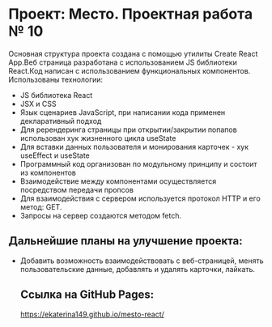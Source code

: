 # Проект: Место. Проектная работа № 10

Основная структура проекта создана с помощью утилиты Create React App.Веб страница
разработана с использованием JS библиотеки React.Код написан с использованием
функциональных компонентов. Использованы технологии:

- JS библиотека React
- JSX и CSS
- Язык сценариев JavaScript, при написании кода применен декларативный подход
- Для ререндеринга страницы при открытии/закрытии попапов использован хук жизненного цикла useState
- Для вставки данных пользователя и монирования карточек - хук useEffect и useState
- Программный код организован по модульному принципу и состоит из компонентов
- Взаимодействие между компонентами осуществляется посредством передачи пропсов
- Для взаимодействия с сервером используется протокол HTTP и его метод: GET.
- Запросы на сервер создаются методом fetch.

## Дальнейшие планы на улучшение проекта:

- Добавить возможность взаимодействовать с веб-страницей, менять пользовательские данные, добавлять и удалять карточки, лайкать.
  ## Ссылка на GitHub Pages:
  https://ekaterina149.github.io/mesto-react/
